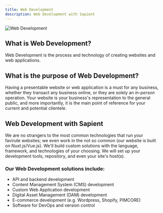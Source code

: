 ```yaml
---
title: Web Development
description: Web Development with Sapient
---
```

![Web Development](/development/development-web_development.webp)
<!-- <div>
  <img src="https://sbmedia.blob.core.windows.net/images/colleagues-working-on-web-design.jpg" srcset="https://sbmedia.blob.core.windows.net/images/colleagues-working-on-web-design.jpg 2x" alt="Web Development"/>
</div> -->

## What is Web Development?
Web Development is the process and technology of creating websites and web applications.

## What is the purpose of Web Development?
Having a presentable website or web application is a must for any business, whether they transact any business online, or they are solely an *in-person* operation. Your website is your business's representation to the general public, and more importantly, it is the main point of reference for your current and potential clientele. 

## Web Development with Sapient
We are no strangers to the most common technologies that run your favirute websites; we even work in the not so common (our website is built on Nuxt.js/Vue.js). We'll build custom solutions with the language, framework, and technologies of your choosing. We will set up your development tools, repository, and even your site's host(s).

### Our Web Development solutions include:

- API and backend development
- Content Management System (CMS) development
- Custom Web Application development
- Digital Asset Management (DAM) development
- E-commerce development (e.g. Wordpress, Shopify, PIMCORE)
- Software for DevOps and version control
